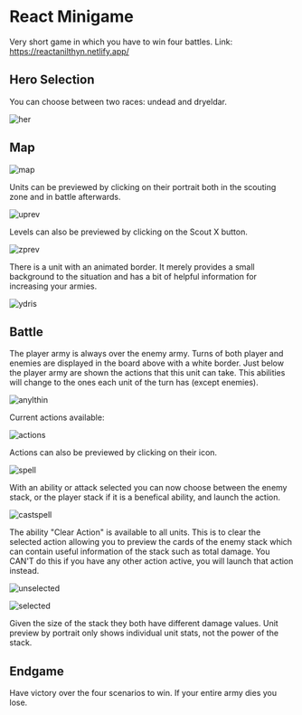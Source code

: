 # React Minigame

Very short game in which you have to win four battles.
Link: https://reactanilthyn.netlify.app/

## Hero Selection

You can choose between two races: undead and dryeldar.

![her](https://user-images.githubusercontent.com/97490087/223304761-f0c4928a-5cd2-4a61-b785-d85575ce7ff7.png)

## Map

![map](https://user-images.githubusercontent.com/97490087/223305005-5733fbb8-faa2-4987-adae-d27e2248e4ce.png)

Units can be previewed by clicking on their portrait both in the scouting zone and in battle afterwards.

![uprev](https://user-images.githubusercontent.com/97490087/223305282-c9fcc84f-fd3d-46a8-9eda-2e7e85fbdbd6.png)

Levels can also be previewed by clicking on the Scout X button.

![zprev](https://user-images.githubusercontent.com/97490087/223305303-7c60511c-f12e-4b05-8168-ad3f472f33aa.png)

There is a unit with an animated border. It merely provides a small background to the situation and has a bit of helpful information for increasing your armies.

![ydris](https://user-images.githubusercontent.com/97490087/223305490-6a87a5d5-a485-43d5-aa24-1fb21fa28037.png)

## Battle

The player army is always over the enemy army. Turns of both player and enemies are displayed in the board above with a white border. Just below the player army are shown the actions that this unit can take. This abilities will change to the ones each unit of the turn has (except enemies).

![anylthin](https://user-images.githubusercontent.com/97490087/223304539-4895ccc9-d7e0-4e5f-b561-8c5891e042c1.png)

Current actions available:

![actions](https://user-images.githubusercontent.com/97490087/223306517-2b0af273-6246-4b4a-bc85-224dae011044.png)

Actions can also be previewed by clicking on their icon.

![spell](https://user-images.githubusercontent.com/97490087/223306351-0f7c78af-fff4-45c7-aa3f-a467b0c11233.png)

With an ability or attack selected you can now choose between the enemy stack, or the player stack if it is a benefical ability, and launch the action.

![castspell](https://user-images.githubusercontent.com/97490087/223306921-c6084343-fbd0-41ed-b4ca-e04c4dac5b6e.png)

The ability "Clear Action" is available to all units. This is to clear the selected action allowing you to preview the cards of the enemy stack which can contain useful information of the stack such as total damage. You CAN'T do this if you have any other action active, you will launch that action instead.

![unselected](https://user-images.githubusercontent.com/97490087/223307119-93c03228-69c0-4f4d-bc63-b04e33fe44c5.png)

![selected](https://user-images.githubusercontent.com/97490087/223307138-356361d0-5e65-4363-bf36-f3923a6a4033.png)

Given the size of the stack they both have different damage values. Unit preview by portrait only shows individual unit stats, not the power of the stack.

## Endgame

Have victory over the four scenarios to win. If your entire army dies you lose.


